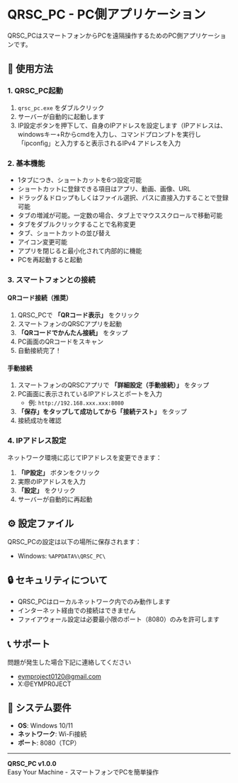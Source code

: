 # QRSC_PC - PC側アプリケーション

QRSC_PCはスマートフォンからPCを遠隔操作するためのPC側アプリケーションです。

## 🚀 使用方法

### 1. QRSC_PC起動

1. `qrsc_pc.exe` をダブルクリック
2. サーバーが自動的に起動します
3. IP設定ボタンを押下して、自身のIPアドレスを設定します（IPアドレスは、windowsキー+Rからcmdを入力し、コマンドプロンプトを実行し「ipconfig」と入力すると表示されるIPv4 アドレスを入力

### 2. 基本機能

- 1タブにつき、ショートカットを6つ設定可能
- ショートカットに登録できる項目はアプリ、動画、画像、URL
- ドラッグ＆ドロップもしくはファイル選択、パスに直接入力することで登録可能
- タブの増減が可能。一定数の場合、タブ上でマウススクロールで移動可能
- タブをダブルクリックすることで名称変更
- タブ、ショートカットの並び替え
- アイコン変更可能
- アプリを閉じると最小化されて内部的に機能
- PCを再起動すると起動

### 3. スマートフォンとの接続

#### QRコード接続（推奨）

1. QRSC_PCで **「QRコード表示」** をクリック
2. スマートフォンのQRSCアプリを起動
3. **「QRコードでかんたん接続」** をタップ
4. PC画面のQRコードをスキャン
5. 自動接続完了！

#### 手動接続

1. スマートフォンのQRSCアプリで **「詳細設定（手動接続）」** をタップ
2. PC画面に表示されているIPアドレスとポートを入力
   - 例: `http://192.168.xxx.xxx:8080`
3. **「保存」**をタップして成功してから**「接続テスト」** をタップ
4. 接続成功を確認

### 4. IPアドレス設定

ネットワーク環境に応じてIPアドレスを変更できます：

1. **「IP設定」** ボタンをクリック
2. 実際のIPアドレスを入力
3. **「設定」** をクリック
4. サーバーが自動的に再起動

## ⚙️ 設定ファイル

QRSC_PCの設定は以下の場所に保存されます：
- Windows: `%APPDATA%\QRSC_PC\`

## 🔒 セキュリティについて

- QRSC_PCはローカルネットワーク内でのみ動作します
- インターネット経由での接続はできません
- ファイアウォール設定は必要最小限のポート（8080）のみを許可します

## 📞 サポート

問題が発生した場合下記に連絡してください
 - eymproject0120@gmail.com
 - X:@EYMPR0JECT

## 🎯 システム要件

- **OS**: Windows 10/11
- **ネットワーク**: Wi-Fi接続
- **ポート**: 8080（TCP）

---

**QRSC_PC v1.0.0**  
Easy Your Machine - スマートフォンでPCを簡単操作
